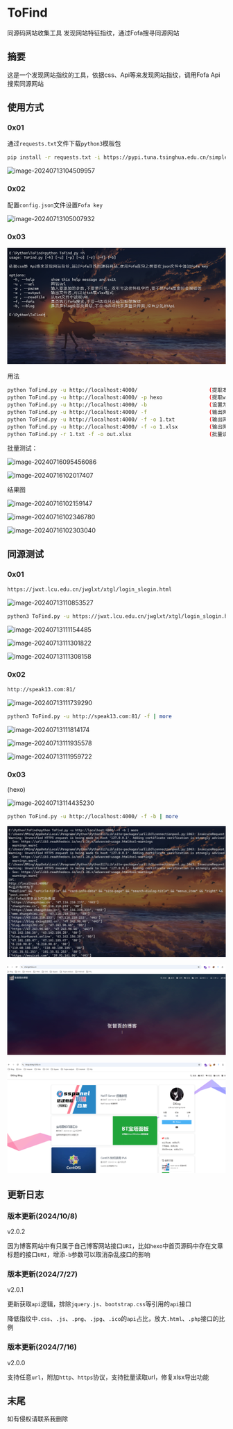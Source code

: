 # ToFind
同源码网站收集工具
发现网站特征指纹，通过Fofa搜寻同源网站

## 摘要

这是一个发现网站指纹的工具，依据css、Api等来发现网站指纹，调用Fofa Api搜索同源网站

## 使用方式

### 0x01

通过`requests.txt`文件下载`python3`模板包

```bash
pip install -r requests.txt -i https://pypi.tuna.tsinghua.edu.cn/simple
```

![image-20240713104509957](images/同源码网站收集工具/image-20240713104509957.png)

### 0x02

配置`config.json`文件设置`Fofa key`

![image-20240713105007932](images/同源码网站收集工具/image-20240713105007932.png)

### 0x03

![image-20241008153436163](images/同源码网站收集工具/image-20241008153436163.png)

用法

```bash
python ToFind.py -u http://localhost:4000/                       (提取本地4000端口web服务的网站指纹)        
python ToFind.py -u http://localhost:4000/ -p hexo               (提取web网站指纹并且附加参数“hexo”，如果提取的指纹为“/login”，最后的指纹为 "/login" && "hexo")
python ToFind.py -u http://localhost:4000/ -b                    (设置为blog首页网站，指纹中只存在类名) 
python ToFind.py -u http://localhost:4000/ -f                    (输出网站指纹，并且使用Fofa查询同源的网站并显示在命令行中)
python ToFind.py -u http://localhost:4000/ -f -o 1.txt           (输出网站指纹，使用Fofa查询同源的网站将其保存在1.txt文件中)
python ToFind.py -u http://localhost:4000/ -f -o 1.xlsx          (输出网站指纹，使用Fofa查询同源的网站将其保存在1.xlsx文件中)
python ToFind.py -r 1.txt -f -o out.xlsx                         (批量读取1.txt中的url通过Fofa搜索数据导出至out.xlsx)
```

批量测试：

![image-20240716095456086](images/同源码网站收集工具/image-20240716095456086.png)

![image-20240716102017407](images/同源码网站收集工具/image-20240716102017407.png)

结果图

![image-20240716102159147](images/同源码网站收集工具/image-20240716102159147.png)

![image-20240716102346780](images/同源码网站收集工具/image-20240716102346780.png)

![image-20240716102303040](images/同源码网站收集工具/image-20240716102303040.png)

## 同源测试

### 0x01

```bash
https://jwxt.lcu.edu.cn/jwglxt/xtgl/login_slogin.html
```

![image-20240713110853527](images/同源码网站收集工具/image-20240713110853527.png)

```bash
python3 ToFind.py -u https://jwxt.lcu.edu.cn/jwglxt/xtgl/login_slogin.html -f | more
```

![image-20240713111154485](images/同源码网站收集工具/image-20240713111154485.png)

![image-20240713111301822](images/同源码网站收集工具/image-20240713111301822.png)

![image-20240713111308158](images/同源码网站收集工具/image-20240713111308158.png)
### 0x02

```bash
http://speak13.com:81/
```

![image-20240713111739290](images/同源码网站收集工具/image-20240713111739290.png)

```bash
python3 ToFind.py -u http://speak13.com:81/ -f | more
```

![image-20240713111814174](images/同源码网站收集工具/image-20240713111814174.png)

![image-20240713111935578](images/同源码网站收集工具/image-20240713111935578.png)

![image-20240713111959722](images/同源码网站收集工具/image-20240713111959722.png)

### 0x03

(hexo)

![image-20240713114435230](images/同源码网站收集工具/image-20240713114435230.png)

```bash
python ToFind.py -u http://localhost:4000/ -f -b | more
```

![image-20241008154805493](images/同源码网站收集工具/image-20241008154805493.png)

![image-20241008154902474](images/同源码网站收集工具/image-20241008154902474.png)

![image-20241008154910724](images/同源码网站收集工具/image-20241008154910724.png)

## 更新日志

### 版本更新(2024/10/8)

v2.0.2

因为博客网站中有只属于自己博客网站接口`URI`，比如`hexo`中首页源码中存在文章标题的接口`URI`，增添`-b`参数可以取消杂乱接口的影响

### 版本更新(2024/7/27)

v2.0.1

更新获取`api`逻辑，排除`jquery.js`、`bootstrap.css`等引用的`api`接口

降低指纹中`.css`、`.js`、`.png`、`.jpg`、`.ico`的`api`占比，放大`.html`、`.php`接口的比例

### 版本更新(2024/7/16)

v2.0.0

支持任意`url`，附加`http`、`https`协议，支持批量读取url，修复xlsx导出功能

## 末尾

如有侵权请联系我删除
